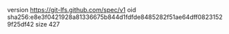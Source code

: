 version https://git-lfs.github.com/spec/v1
oid sha256:e8e3f0421928a81336675b844d1fdfde8485282f51ae64dff08231529f25df42
size 427
